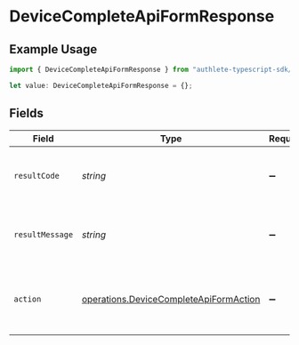 # DeviceCompleteApiFormResponse

## Example Usage

```typescript
import { DeviceCompleteApiFormResponse } from "authlete-typescript-sdk/models/operations";

let value: DeviceCompleteApiFormResponse = {};
```

## Fields

| Field                                                                                            | Type                                                                                             | Required                                                                                         | Description                                                                                      |
| ------------------------------------------------------------------------------------------------ | ------------------------------------------------------------------------------------------------ | ------------------------------------------------------------------------------------------------ | ------------------------------------------------------------------------------------------------ |
| `resultCode`                                                                                     | *string*                                                                                         | :heavy_minus_sign:                                                                               | The code which represents the result of the API call.                                            |
| `resultMessage`                                                                                  | *string*                                                                                         | :heavy_minus_sign:                                                                               | A short message which explains the result of the API call.                                       |
| `action`                                                                                         | [operations.DeviceCompleteApiFormAction](../../models/operations/devicecompleteapiformaction.md) | :heavy_minus_sign:                                                                               | The next action that the authorization server implementation should take.<br/>                   |